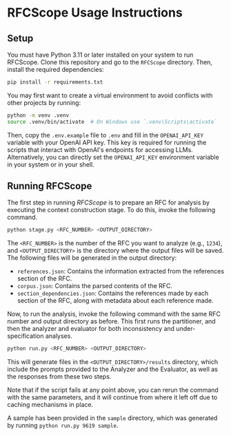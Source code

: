# RFCScope Usage Instructions

## Setup

You must have Python 3.11 or later installed on your system to run RFCScope. Clone this repository and go to the `RFCScope` directory. Then, install the required dependencies:

```bash
pip install -r requirements.txt
```

You may first want to create a virtual environment to avoid conflicts with other projects by running:

```bash
python -m venv .venv
source .venv/bin/activate  # On Windows use `.venv\Scripts\activate`
```

Then, copy the `.env.example` file to `.env` and fill in the `OPENAI_API_KEY` variable with your OpenAI API key. This key is required for running the scripts that interact with OpenAI's endpoints for accessing LLMs. Alternatively, you can directly set the `OPENAI_API_KEY` environment variable in your system or in your shell.

## Running RFCScope

The first step in running _RFCScope_ is to prepare an RFC for analysis by executing the context construction stage. To do this, invoke the following command.

```bash
python stage.py <RFC_NUMBER> <OUTPUT_DIRECTORY>
```

The `<RFC_NUMBER>` is the number of the RFC you want to analyze (e.g., `1234`), and `<OUTPUT_DIRECTORY>` is the directory where the output files will be saved. The following files will be generated in the output directory:

- `references.json`: Contains the information extracted from the references section of the RFC.
- `corpus.json`: Contains the parsed contents of the RFC.
- `section_dependencies.json`: Contains the references made by each section of the RFC, along with metadata about each reference made.

Now, to run the analysis, invoke the following command with the same RFC number and output directory as before. This first runs the partitioner, and then the analyzer and evaluator for both inconsistency and under-specification analyses.

```bash
python run.py <RFC_NUMBER> <OUTPUT_DIRECTORY>
```

This will generate files in the `<OUTPUT_DIRECTORY>/results` directory, which include the prompts provided to the Analyzer and the Evaluator, as well as the responses from these two steps.

Note that if the script fails at any point above, you can rerun the command with the same parameters, and it will continue from where it left off due to caching mechanisms in place.

A sample has been provided in the `sample` directory, which was generated by running `python run.py 9619 sample`.
